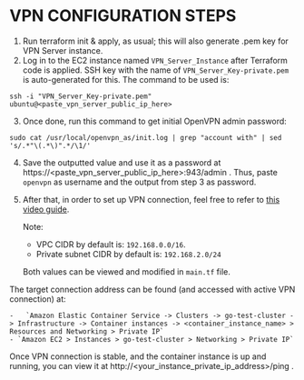 # VPN CONFIGURATION STEPS
1. Run terraform init & apply, as usual; this will also generate .pem key for VPN Server instance.
2. Log in to the EC2 instance named `VPN_Server_Instance` after Terraform code is applied. SSH key with the name of `VPN_Server_Key-private.pem` is auto-generated for this. The command to be used is:
```
ssh -i "VPN_Server_Key-private.pem" ubuntu@<paste_vpn_server_public_ip_here>
```
3. Once done, run this command to get initial OpenVPN admin password:
```
sudo cat /usr/local/openvpn_as/init.log | grep "account with" | sed 's/.*"\(.*\)".*/\1/'
```
4. Save the outputted value and use it as a password at https://<paste_vpn_server_public_ip_here>:943/admin . Thus, paste `openvpn` as username and the output from step 3 as password.
5. After that, in order to set up VPN connection, feel free to refer to [this video guide](https://www.youtube.com/watch?v=WhTGWYYtUMg).

    Note: 
    - VPC CIDR by default is: `192.168.0.0/16`.
    - Private subnet CIDR by default is: `192.168.2.0/24`

    Both values can be viewed and modified in `main.tf` file.

The target connection address can be found (and accessed with active VPN connection) at:

    -   `Amazon Elastic Container Service -> Clusters -> go-test-cluster -> Infrastructure -> Container instances -> <container_instance_name> > Resources and Networking > Private IP`
    - `Amazon EC2 > Instances > go-test-cluster > Networking > Private IP`
Once VPN connection is stable, and the container instance is up and running, you can view it at http://<your_instance_private_ip_address>/ping . 